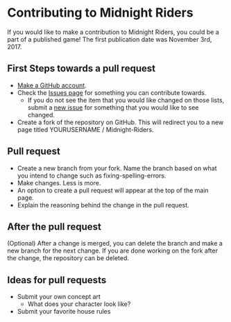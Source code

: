 # Contributing to Midnight Riders

If you would like to make a contribution to Midnight Riders, you could be a
part of a published game!  The first publication date was November 3rd, 2017.

## First Steps towards a pull request

* [Make a GitHub account](https://github.com/signup/free).
* Check the [Issues page](https://github.com/TechnologyClassroom/dice-mechanic-sim/issues)
for something you can contribute towards.
  * If you do not see the item that you would like changed on those lists, submit a [new issue](https://github.com/TechnologyClassroom/dice-mechanic-sim/issues/new)
  for something that you would like to see changed.
* Create a fork of the repository on GitHub.  This will redirect you to a new
page titled YOURUSERNAME / Midnight-Riders.

## Pull request

* Create a new branch from your fork.  Name the branch based on what you
intend to change such as fixing-spelling-errors.
* Make changes.  Less is more.
* An option to create a pull request will appear at the top of the main page.
* Explain the reasoning behind the change in the pull request.

## After the pull request
(Optional) After a change is merged, you can delete the branch and make a new
branch for the next change.  If you are done working on the fork after the
change, the repository can be deleted.

## Ideas for pull requests

* Submit your own concept art
  * What does your character look like?
* Submit your favorite house rules
